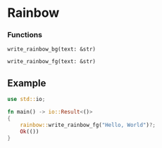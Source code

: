 # Rainbow

### Functions

`write_rainbow_bg(text: &str)`

`write_rainbow_fg(text: &str)`

## Example

```rust
use std::io;

fn main() -> io::Result<()>
{
    rainbow::write_rainbow_fg("Hello, World")?;
    Ok(())
}
```